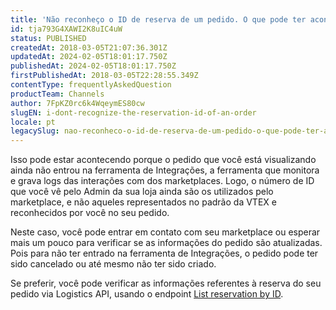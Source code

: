 ```yaml
---
title: 'Não reconheço o ID de reserva de um pedido. O que pode ter acontecido?'
id: tja793G4XAWI2K8uIC4uW
status: PUBLISHED
createdAt: 2018-03-05T21:07:36.301Z
updatedAt: 2024-02-05T18:01:17.750Z
publishedAt: 2024-02-05T18:01:17.750Z
firstPublishedAt: 2018-03-05T22:28:55.349Z
contentType: frequentlyAskedQuestion
productTeam: Channels
author: 7FpKZ0rc6k4WqeymES80cw
slugEN: i-dont-recognize-the-reservation-id-of-an-order
locale: pt
legacySlug: nao-reconheco-o-id-de-reserva-de-um-pedido-o-que-pode-ter-acontecido
---
```


Isso pode estar acontecendo porque o pedido que você está visualizando ainda não entrou na ferramenta de Integrações, a ferramenta que monitora e grava logs das interações com dos marketplaces. Logo, o número de ID que você vê pelo Admin da sua loja ainda são os utilizados pelo marketplace, e não aqueles representados no padrão da VTEX e reconhecidos por você no seu pedido.

Neste caso, você pode entrar em contato com seu marketplace ou esperar mais um pouco para verificar se as informações do pedido são atualizadas. Pois para não ter entrado na ferramenta de Integrações, o pedido pode ter sido cancelado ou até mesmo não ter sido criado.

Se preferir, você pode verificar as informações referentes à reserva do seu pedido via Logistics API, usando o endpoint [List reservation by ID](https://developers.vtex.com/docs/api-reference/logistics-api?endpoint=get-/api/logistics/pvt/inventory/reservations/-reservationId-).
